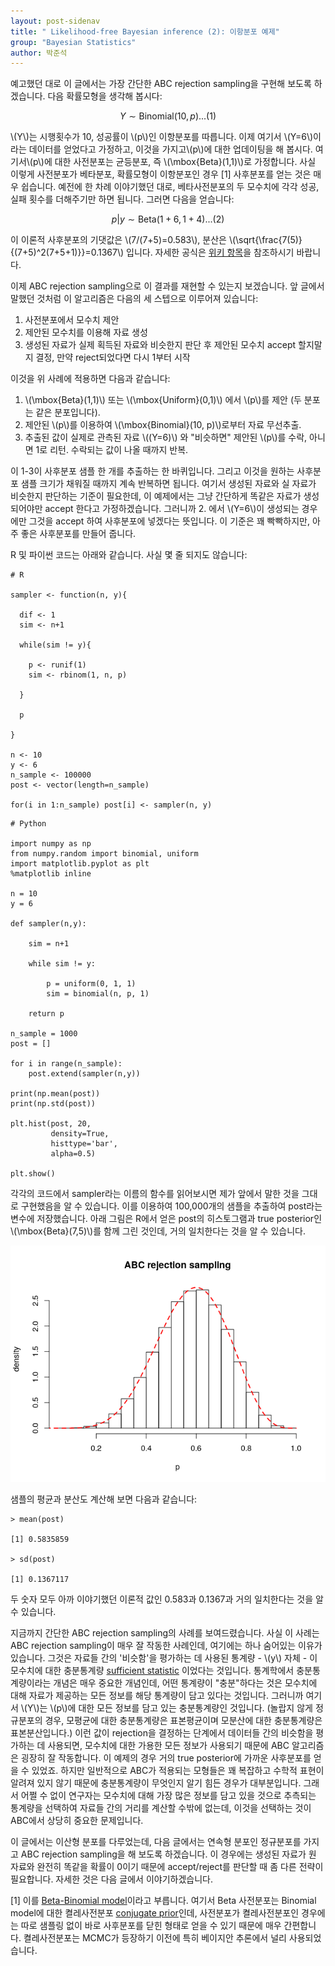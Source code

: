 ```yaml
---
layout: post-sidenav
title: " Likelihood-free Bayesian inference (2): 이항분포 예제"
group: "Bayesian Statistics"
author: 박준석
---
```


예고했던 대로 이 글에서는 가장 간단한 ABC rejection sampling을 구현해 보도록 하겠습니다. 다음 확률모형을 생각해 봅시다:

$$Y \sim \mbox{Binomial}(10, p) ... (1)$$

\\(Y\\)는 시행횟수가 10, 성공률이 \\(p\\)인 이항분포를 따릅니다. 이제 여기서 \\(Y=6\\)이라는 데이터를 얻었다고 가정하고, 이것을 가지고\\(p\\)에 대한 업데이팅을 해 봅시다. 여기서\\(p\\)에 대한 사전분포는 균등분포, 즉 \\(\mbox{Beta}(1,1)\\)로 가정합니다. 사실 이렇게 사전분포가 베타분포, 확률모형이 이항분포인 경우 [1] 사후분포를 얻는 것은 매우 쉽습니다. 예전에 한 차례 이야기했던 대로, 베타사전분포의 두 모수치에 각각 성공, 실패 횟수를 더해주기만 하면 됩니다. 그러면 다음을 얻습니다:

$$p|y \sim \mbox{Beta}(1+6,1+4)... (2)$$

이 이론적 사후분포의 기댓값은 \\(7/(7+5)=0.583\\), 분산은 \\(\sqrt{\frac{7(5)}{(7+5)^2(7+5+1)}}=0.1367\\) 입니다. 자세한 공식은 <a href="https://en.wikipedia.org/wiki/Beta_distribution">위키 항목</a>을 참조하시기 바랍니다. 

이제 ABC rejection sampling으로 이 결과를 재현할 수 있는지 보겠습니다. 앞 글에서 말했던 것처럼 이 알고리즘은 다음의 세 스텝으로 이루어져 있습니다:

1. 사전분포에서 모수치 제안
2. 제안된 모수치를 이용해 자료 생성
3. 생성된 자료가 실제 획득된 자료와 비슷한지 판단 후 제안된 모수치 accept 할지말지 결정, 만약 reject되었다면 다시 1부터 시작

이것을 위 사례에 적용하면 다음과 같습니다:

1. \\(\mbox{Beta}(1,1)\\) 또는 \\(\mbox{Uniform}(0,1)\\) 에서 \\(p\\)를 제안 (두 분포는 같은 분포입니다).
2. 제안된 \\(p\\)를 이용하여 \\(\mbox{Binomial}(10, p)\\)로부터 자료 무선추출.
3. 추출된 값이 실제로 관측된 자료 \\((Y=6)\\) 와 "비슷하면" 제안된 \\(p\\)를 수락, 아니면 1로 리턴. 수락되는 값이 나올 때까지 반복.

이 1-3이 사후분포 샘플 한 개를 추출하는 한 바퀴입니다. 그리고 이것을 원하는 사후분포 샘플 크기가 채워질 때까지 계속 반복하면 됩니다. 여기서 생성된 자료와 실 자료가 비슷한지 판단하는 기준이 필요한데, 이 예제에서는 그냥 간단하게 똑같은 자료가 생성되어야만 accept 한다고 가정하겠습니다. 그러니까 2. 에서 \\(Y=6\\)이 생성되는 경우에만 그것을 accept 하여 사후분포에 넣겠다는 뜻입니다. 이 기준은 꽤 빡빡하지만, 아주 좋은 사후분포를 만들어 줍니다.

R 및 파이썬 코드는 아래와 같습니다. 사실 몇 줄 되지도 않습니다:

```{r}
# R

sampler <- function(n, y){
  
  dif <- 1
  sim <- n+1
  
  while(sim != y){
    
    p <- runif(1)
    sim <- rbinom(1, n, p)

  }
  
  p
  
}

n <- 10
y <- 6
n_sample <- 100000
post <- vector(length=n_sample)

for(i in 1:n_sample) post[i] <- sampler(n, y)
```
```{python}
# Python

import numpy as np
from numpy.random import binomial, uniform
import matplotlib.pyplot as plt
%matplotlib inline

n = 10
y = 6

def sampler(n,y):
    
    sim = n+1
    
    while sim != y:
        
        p = uniform(0, 1, 1)
        sim = binomial(n, p, 1)
        
    return p

n_sample = 1000
post = []

for i in range(n_sample):
    post.extend(sampler(n,y))
    
print(np.mean(post))
print(np.std(post))

plt.hist(post, 20,
         density=True,
         histtype='bar',
         alpha=0.5)

plt.show()
```

각각의 코드에서 sampler라는 이름의 함수를 읽어보시면 제가 앞에서 말한 것을 그대로 구현했음을 알 수 있습니다. 이를 이용하여 100,000개의 샘플을 추출하여 post라는 변수에 저장했습니다. 아래 그림은 R에서 얻은 post의 히스토그램과 true posterior인 \\(\mbox{Beta}(7,5)\\)를 함께 그린 것인데, 거의 일치한다는 것을 알 수 있습니다. 

<img src="https://raw.githubusercontent.com/bayestour/blog/master/images/posts/bin.png">

샘플의 평균과 분산도 계산해 보면 다음과 같습니다:
```{r}
> mean(post)

[1] 0.5835859

> sd(post)

[1] 0.1367117
```
두 숫자 모두 아까 이야기했던 이론적 값인 0.583과 0.1367과 거의 일치한다는 것을 알 수 있습니다.

지금까지 간단한 ABC rejection sampling의 사례를 보여드렸습니다. 사실 이 사례는 ABC rejection sampling이 매우 잘 작동한 사례인데, 여기에는 하나 숨어있는 이유가 있습니다. 그것은 자료들 간의 '비슷함'을 평가하는 데 사용된 통계량 - \\(y\\) 자체 - 이 모수치에 대한 충분통계량 <a href="https://en.wikipedia.org/wiki/Sufficient_statistic">sufficient statistic</a> 이었다는 것입니다. 통계학에서 충분통계량이라는 개념은 매우 중요한 개념인데, 어떤 통계량이 "충분"하다는 것은 모수치에 대해 자료가 제공하는 모든 정보를 해당 통계량이 담고 있다는 것입니다. 그러니까 여기서 \\(Y\\)는 \\(p\\)에 대한 모든 정보를 담고 있는 충분통계량인 것입니다. (놀랍지 않게 정규분포의 경우, 모평균에 대한 충분통계량은 표본평균이며 모분산에 대한 충분통계량은 표본분산입니다.) 이런 값이 rejection을 결정하는 단계에서 데이터들 간의 비슷함을 평가하는 데 사용되면, 모수치에 대한 가용한 모든 정보가 사용되기 때문에 ABC 알고리즘은 굉장히 잘 작동합니다. 이 예제의 경우 거의 true posterior에 가까운 사후분포를 얻을 수 있었죠. 하지만 일반적으로 ABC가 적용되는 모형들은 꽤 복잡하고 수학적 표현이 알려져 있지 않기 때문에 충분통계량이 무엇인지 알기 힘든 경우가 대부분입니다. 그래서 어쩔 수 없이 연구자는 모수치에 대해 가장 많은 정보를 담고 있을 것으로 추측되는 통계량을 선택하여 자료들 간의 거리를 계산할 수밖에 없는데, 이것을 선택하는 것이 ABC에서 상당히 중요한 문제입니다. 

이 글에서는 이산형 분포를 다루었는데, 다음 글에서는 연속형 분포인 정규분포를 가지고 ABC rejection sampling을 해 보도록 하겠습니다. 이 경우에는 생성된 자료가 원 자료와 완전히 똑같을 확률이 0이기 때문에 accept/reject를 판단할 때 좀 다른 전략이 필요합니다. 자세한 것은 다음 글에서 이야기하겠습니다.

[1] 이를 <a href="https://en.wikipedia.org/wiki/Beta-binomial_distribution">Beta-Binomial model</a>이라고 부릅니다. 여기서 Beta 사전분포는 Binomial model에 대한 켤레사전분포 <a href="https://en.wikipedia.org/wiki/Conjugate_prior">conjugate prior</a>인데, 사전분포가 켤레사전분포인 경우에는 따로 샘플링 없이 바로 사후분포를 닫힌 형태로 얻을 수 있기 때문에 매우 간편합니다. 켤레사전분포는 MCMC가 등장하기 이전에 특히 베이지안 추론에서 널리 사용되었습니다.
